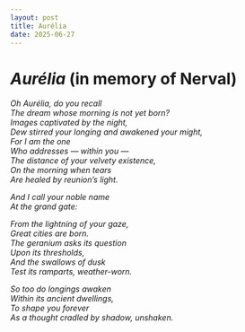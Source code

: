 ```yaml
---
layout: post
title: Aurélia
date: 2025-06-27
---
```


# *Aurélia* (in memory of Nerval)

*Oh Aurélia, do you recall*  
*The dream whose morning is not yet born?*  
*Images captivated by the night,*  
*Dew stirred your longing and awakened your might,*  
*For I am the one*  
*Who addresses — within you —*  
*The distance of your velvety existence,*  
*On the morning when tears*  
*Are healed by reunion’s light.*  

*And I call your noble name*  
*At the grand gate:*  

*From the lightning of your gaze,*  
*Great cities are born.*  
*The geranium asks its question*  
*Upon its thresholds,*  
*And the swallows of dusk*  
*Test its ramparts, weather-worn.*  

*So too do longings awaken*  
*Within its ancient dwellings,*  
*To shape you forever*  
*As a thought cradled by shadow, unshaken.*
